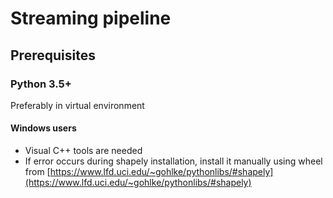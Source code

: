 # Streaming pipeline

## Prerequisites

### Python 3.5+ <!-- 3.7+ :( -->
Preferably in virtual environment
#### Windows users
- Visual C++ tools are needed
- If error occurs during shapely installation, install it manually using wheel from [https://www.lfd.uci.edu/~gohlke/pythonlibs/#shapely](https://www.lfd.uci.edu/~gohlke/pythonlibs/#shapely)